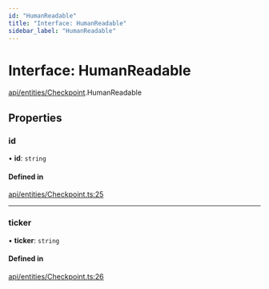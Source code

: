 ```yaml
---
id: "HumanReadable"
title: "Interface: HumanReadable"
sidebar_label: "HumanReadable"
---
```


# Interface: HumanReadable

[api/entities/Checkpoint](../../../../../modules/API/Entities/Checkpoint/Checkpoint.md).HumanReadable

## Properties

### id

• **id**: `string`

#### Defined in

[api/entities/Checkpoint.ts:25](https://github.com/PolymeshAssociation/polymesh-sdk/blob/15be87e8/src/api/entities/Checkpoint.ts#L25)

___

### ticker

• **ticker**: `string`

#### Defined in

[api/entities/Checkpoint.ts:26](https://github.com/PolymeshAssociation/polymesh-sdk/blob/15be87e8/src/api/entities/Checkpoint.ts#L26)
